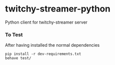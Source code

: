 # twitchy-streamer-python

Python client for twitchy-streamer server

### To Test

After having installed the normal dependencies

    pip install -r dev-requirements.txt
    behave test/

